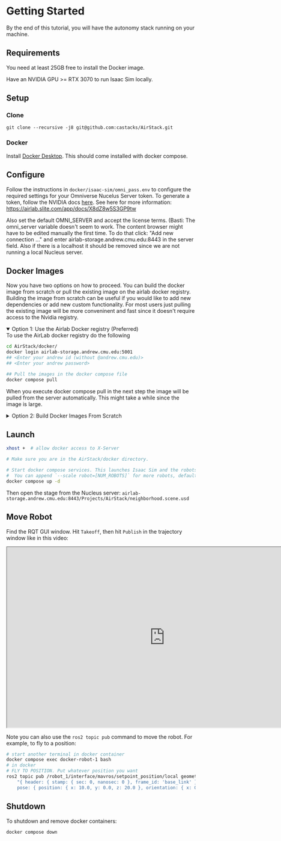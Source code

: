 # Getting Started

By the end of this tutorial, you will have the autonomy stack running on your machine.

## Requirements

You need at least 25GB free to install the Docker image.

Have an NVIDIA GPU >= RTX 3070 to run Isaac Sim locally.

## Setup

### Clone

```
git clone --recursive -j8 git@github.com:castacks/AirStack.git
```

### Docker

Install [Docker Desktop](https://docs.docker.com/desktop/install/ubuntu/). This should come installed with docker compose.

## Configure

Follow the instructions in `docker/isaac-sim/omni_pass.env` to configure the required settings for your Omniverse Nucelus Server token.
To generate a token, follow the NVIDIA docs [here](https://docs.omniverse.nvidia.com/nucleus/latest/config-and-info/api_tokens.html). See here for more information:
https://airlab.slite.com/app/docs/X8dZ8w5S3GP9tw

Also set the default OMNI_SERVER and accept the license terms. (Basti: The omni_server variable doesn't seem to work. The content browser might have to be edited manually the first time. To do that click:
"Add new connection ..." and enter airlab-storage.andrew.cmu.edu:8443 in the server field. Also if there is a localhost it should be removed since we are not running a local Nucleus server.

## Docker Images

Now you have two options on how to proceed. You can build the docker image from scratch or pull the existing image on the airlab docker registry. Building the image from scratch can be useful if you would like to add new dependencies or add new custom functionality. For most users just pulling the existing image will be more conveninent and fast since it doesn't require access to the Nvidia registry.

<details open> <summary>Option 1: Use the Airlab Docker registry (Preferred)</summary>
To use the AirLab docker registry do the following

```bash
cd AirStack/docker/
docker login airlab-storage.andrew.cmu.edu:5001
## <Enter your andrew id (without @andrew.cmu.edu)>
## <Enter your andrew password>

## Pull the images in the docker compose file
docker compose pull
```

When you execute docker compose pull in the next step the image will be pulled from the server automatically. This might take a while since the image is large.

</details>


<details><summary>Option 2: Build Docker Images From Scratch</summary>

1.  

    Download the Ascent Spirit SITL software packages from <a href="https://drive.google.com/file/d/1UxgezaTrHe4WJ28zsVeRhv1VYfOU5VK8/view?usp=drive_link">this link</a>.

    Then unzip the file AscentAeroSystemsSITLPackage.zip in this folder:

    ```
    cd AirStack/docker/isaac-sim/
    unzip ~/Downloads/AscentAeroSystemsSITLPackage.zip -d .
    ```

2.  Gain access to NVIDIA NGC Containers by following <a href="https://docs.nvidia.com/launchpad/ai/base-command-coe/latest/bc-coe-docker-basics-step-02.html">these instructions</a>.

    Then:

    ```bash
    cd AirStack/docker/
    docker compose build  # build the images locally
    ```

IF you have permission you can now push an updated images to the docker server (only if it's changed and is required)

```bash
docker compose push
```

</details>

## Launch

```bash
xhost +  # allow docker access to X-Server

# Make sure you are in the AirStack/docker directory.

# Start docker compose services. This launches Isaac Sim and the robots.
#  You can append `--scale robot=[NUM_ROBOTS]` for more robots, default is 1
docker compose up -d
```

Then open the stage from the Nucleus server:
`airlab-storage.andrew.cmu.edu:8443/Projects/AirStack/neighborhood.scene.usd`

## Move Robot

Find the RQT GUI window. Hit `Takeoff`, then hit `Publish` in the trajectory window like in this video:

<iframe src="https://drive.google.com/file/d/1eF9mVqvIthb2NKyWrrZmk7dR8zTGBtmx/preview?usp=sharing&t=52" width="840" height="480" allow="autoplay" allowfullscreen="allowfullscreen"></iframe>

Note you can also use the `ros2 topic pub` command to move the robot. For example, to fly to a position:

```bash
# start another terminal in docker container
docker compose exec docker-robot-1 bash
# in docker
# FLY TO POSITION. Put whatever position you want
ros2 topic pub /robot_1/interface/mavros/setpoint_position/local geometry_msgs/PoseStamped \
    "{ header: { stamp: { sec: 0, nanosec: 0 }, frame_id: 'base_link' }, \
    pose: { position: { x: 10.0, y: 0.0, z: 20.0 }, orientation: { x: 0.0, y: 0.0, z: 0.0, w: 1.0 } } }" -1
```

## Shutdown

To shutdown and remove docker containers:

```bash
docker compose down
```
